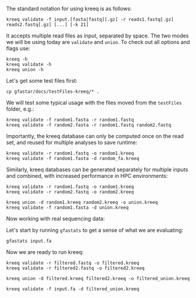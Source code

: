 The standard notation for using kreeq is as follows:
```
kreeq validate -f input.[fasta|fastq][.gz] -r reads1.fastq[.gz] reads2.fastq[.gz] [...] [-k 21]
```
It accepts multiple read files as input, separated by space. The two modes we will be using today are `validate` and `union`.
To check out all options and flags use:
```
kreeq -h
kreeq validate -h
kreeq union -h
```  

Let's get some test files first:
```
cp gfastar/docs/testFiles-kreeq/* .
```

We will test some typical usage with the files moved from the `testFiles` folder, e.g.:
```
kreeq validate -f random1.fasta -r random1.fastq
kreeq validate -f random2.fasta -r random1.fastq random2.fastq
```

Importantly, the kreeq database can only be computed once on the read set, and reused for multiple analyses to save runtime:

```
kreeq validate -r random1.fastq -o random1.kreeq
kreeq validate -f random1.fasta -d random_fa.kreeq
```

Similarly, kreeq databases can be generated separately for multiple inputs and combined, with increased performance in HPC environments:

```
kreeq validate -r random1.fastq -o random1.kreeq
kreeq validate -r random2.fastq -o random2.kreeq

kreeq union -d random1.kreeq random2.kreeq -o union.kreeq
kreeq validate -f random1.fasta -d union.kreeq
```

Now working with real sequencing data:

Let's start by running `gfastats` to get a sense of what we are evaluating:
```
gfastats input.fa
```

Now we are ready to run kreeq:
```
kreeq validate -r filtered.fastq -o filtered.kreeq
kreeq validate -r filtered2.fastq -o filtered2.kreeq

kreeq union -d filtered.kreeq filtered2.kreeq -o filtered_union.kreeq

kreeq validate -f input.fa -d filtered_union.kreeq
```
